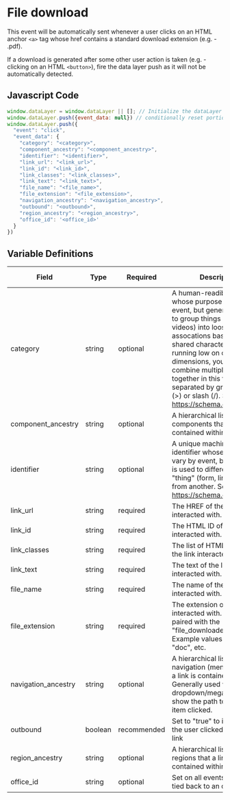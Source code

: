 # File download

This event will be automatically sent whenever a user clicks on an HTML anchor `<a>` tag whose href contains a standard download extension (e.g. - .pdf).

If a download is generated after some other user action is taken (e.g. - clicking on an HTML `<button>`), fire the data layer push as it will not be automatically detected.

## Javascript Code
```js
window.dataLayer = window.dataLayer || []; // Initialize the dataLayer variable to avoid JS errors
window.dataLayer.push({event_data: null}) // conditionally reset portions of DL 
window.dataLayer.push({
  "event": "click",
  "event_data": {
    "category": "<category>",
    "component_ancestry": "<component_ancestry>",
    "identifier": "<identifier>",
    "link_url": "<link_url>",
    "link_id": "<link_id>",
    "link_classes": "<link_classes>",
    "link_text": "<link_text>",
    "file_name": "<file_name>",
    "file_extension": "<file_extension>",
    "navigation_ancestry": "<navigation_ancestry>",
    "outbound": "<outbound>",
    "region_ancestry": "<region_ancestry>",
    "office_id": '<office_id>'
  }
})
```

## Variable Definitions
|Field|Type|Required|Description|Example|Pattern|Min Length|Max Length|Minimum|Maximum|Multiple Of|
| --- | --- | --- | --- | --- | --- | --- | --- | --- | --- | --- |
|category|string|optional|A human-readible identifier whose purpose will vary by event, but generally is used to group things (forms, links, videos) into loose assocations based upon shared characteristics. If running low on custom dimensions, you may combine multiple categories together in this field, separated by greater than (>) or slash (/). See https://schema.org/category.||
|component_ancestry|string|optional|A hierarchical list of all components that a link is contained within|main>hero>cta-box|
|identifier|string|optional|A unique machine-readible identifier whose purpose will vary by event, but generally is used to differentiate one "thing" (form, link, video) from another. See https://schema.org/identifier.|unique-identifier|
|link_url|string|required|The HREF of the link interacted with.|https://www.comfortkeepers.com/download.pdf|
|link_id|string|required|The HTML ID of the link interacted with.|html-id-goes-here|
|link_classes|string|required|The list of HTML classes of the link interacted with.|html-classes-go-here|
|link_text|string|required|The text of the link interacted with.|Apply Now >>|
|file_name|string|required|The name of the file interacted with.|filename.pdf|
|file_extension|string|required|The extension of the file interacted with. Typically paired with the "file_downloaded" event.  Example values: "pdf", "doc", etc.|pdf|
|navigation_ancestry|string|optional|A hierarchical list of all navigation (menu) links that a link is contained within. Generally used within dropdown/mega menus to show the path to the menu item clicked.|About Us>Testimonials|
|outbound|boolean|recommended|Set to "true" to indicate that the user clicked on an exit link|FALSE|
|region_ancestry|string|optional|A hierarchical list of all regions that a link is contained within.|header|
|office_id|string|optional|Set on all events that can be tied back to an office.|/ohio/springfield|
